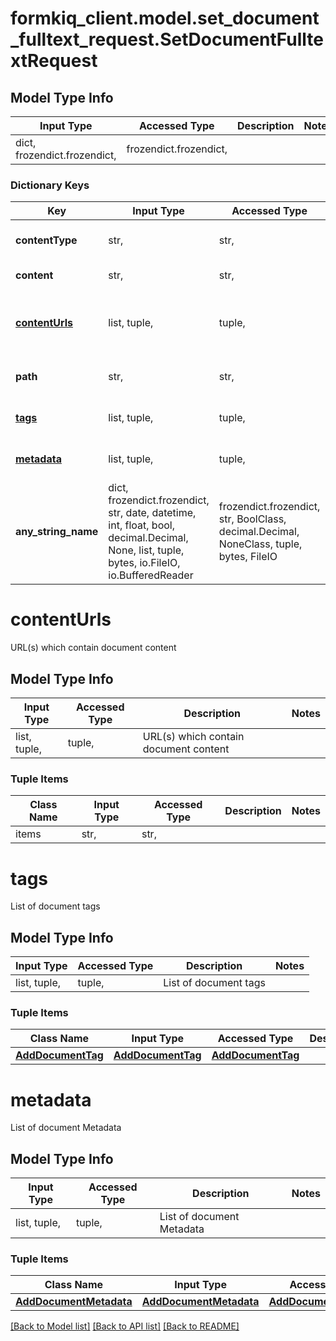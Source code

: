 # formkiq_client.model.set_document_fulltext_request.SetDocumentFulltextRequest

## Model Type Info
Input Type | Accessed Type | Description | Notes
------------ | ------------- | ------------- | -------------
dict, frozendict.frozendict,  | frozendict.frozendict,  |  | 

### Dictionary Keys
Key | Input Type | Accessed Type | Description | Notes
------------ | ------------- | ------------- | ------------- | -------------
**contentType** | str,  | str,  | Document Content-Type | [optional] 
**content** | str,  | str,  | Document content | [optional] 
**[contentUrls](#contentUrls)** | list, tuple,  | tuple,  | URL(s) which contain document content | [optional] 
**path** | str,  | str,  | Path or Name of document | [optional] 
**[tags](#tags)** | list, tuple,  | tuple,  | List of document tags | [optional] 
**[metadata](#metadata)** | list, tuple,  | tuple,  | List of document Metadata | [optional] 
**any_string_name** | dict, frozendict.frozendict, str, date, datetime, int, float, bool, decimal.Decimal, None, list, tuple, bytes, io.FileIO, io.BufferedReader | frozendict.frozendict, str, BoolClass, decimal.Decimal, NoneClass, tuple, bytes, FileIO | any string name can be used but the value must be the correct type | [optional]

# contentUrls

URL(s) which contain document content

## Model Type Info
Input Type | Accessed Type | Description | Notes
------------ | ------------- | ------------- | -------------
list, tuple,  | tuple,  | URL(s) which contain document content | 

### Tuple Items
Class Name | Input Type | Accessed Type | Description | Notes
------------- | ------------- | ------------- | ------------- | -------------
items | str,  | str,  |  | 

# tags

List of document tags

## Model Type Info
Input Type | Accessed Type | Description | Notes
------------ | ------------- | ------------- | -------------
list, tuple,  | tuple,  | List of document tags | 

### Tuple Items
Class Name | Input Type | Accessed Type | Description | Notes
------------- | ------------- | ------------- | ------------- | -------------
[**AddDocumentTag**](AddDocumentTag.md) | [**AddDocumentTag**](AddDocumentTag.md) | [**AddDocumentTag**](AddDocumentTag.md) |  | 

# metadata

List of document Metadata

## Model Type Info
Input Type | Accessed Type | Description | Notes
------------ | ------------- | ------------- | -------------
list, tuple,  | tuple,  | List of document Metadata | 

### Tuple Items
Class Name | Input Type | Accessed Type | Description | Notes
------------- | ------------- | ------------- | ------------- | -------------
[**AddDocumentMetadata**](AddDocumentMetadata.md) | [**AddDocumentMetadata**](AddDocumentMetadata.md) | [**AddDocumentMetadata**](AddDocumentMetadata.md) |  | 

[[Back to Model list]](../../README.md#documentation-for-models) [[Back to API list]](../../README.md#documentation-for-api-endpoints) [[Back to README]](../../README.md)

